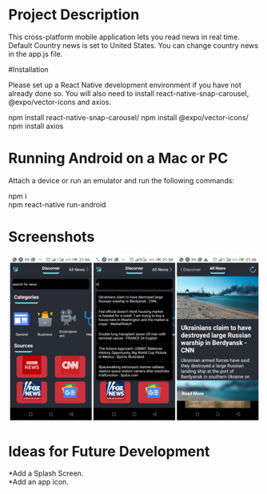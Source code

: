 # Project Description

This cross-platform mobile application lets you read news in real time. Default Country news is set to United States. You can change country news in the app.js file.

#Installation

Please set up a React Native development environment if you have not already done so.
You will also need to install react-native-snap-carousel, @expo/vector-icons and axios.

npm install react-native-snap-carousel/
npm install @expo/vector-icons/
npm install axios

# Running Android on a Mac or PC

Attach a device or run an emulator and run the following commands:

npm i\
npm react-native run-android

# Screenshots

![News app](images/1.png)



# Ideas for Future Development
*Add a Splash Screen.\
*Add an app icon.

